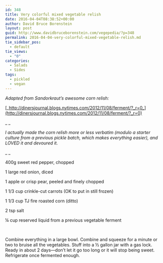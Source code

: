 ```yaml
---
id: 348
title: Very colorful mixed vegetable relish
date: 2016-04-04T08:38:52+00:00
author: David Bruce Borenstein
layout: post
guid: http://www.davidbruceborenstein.com/vegepedia/?p=348
permalink: 2016-04-04-very-colorful-mixed-vegetable-relish.md
tie_sidebar_pos:
  - default
tie_views:
  - "0"
categories:
  - Salads
  - Sides
tags:
  - pickled
  - vegan
---
```

_Adapted from Sandorkraut’s awesome corn relish:_

[_http://dinersjournal.blogs.nytimes.com/2012/11/08/ferment/?_r=0_](http://dinersjournal.blogs.nytimes.com/2012/11/08/ferment/?_r=0)

_ _

_I actually made the corn relish more or less verbatim (modulo a starter culture from a previous pickle batch, which makes everything easier), and LOVED it and devoured it._

_ _

400g sweet red pepper, chopped

1 large red onion, diced

1 apple or crisp pear, peeled and finely chopped

1 1/3 cup crinkle-cut carrots (OK to put in still frozen)

1 1/3 cup TJ fire roasted corn (ditto)

2 tsp salt

¼ cup reserved liquid from a previous vegetable ferment

&nbsp;

Combine everything in a large bowl. Combine and squeeze for a minute or two to bruise all the vegetables. Stuff into a ½ gallon jar with a gas lock. Ready in about 2 days—don’t let it go too long or it will stop being sweet. Refrigerate once fermented enough.